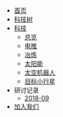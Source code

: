 <!-- docs/_sidebar.md -->

* [首页](/index.md)
* [科技树](tech-tree.md)
* [科技](topics.md)
  * [总览](topics/overview.md)
  * [电推](topics/electric-propulsion.md)
  * [冶炼](topics/smelting-and-forming.md)
  * [太阳能](topics/solar-focus.md)
  * [太空机器人](topics/space-robotics.md)
  * [目标小行星](topics/target-asteroids.md)
* 研讨记录
  * [2018-09](meeting-notes/2018-09.md)
* [加入我们](join-us.md)